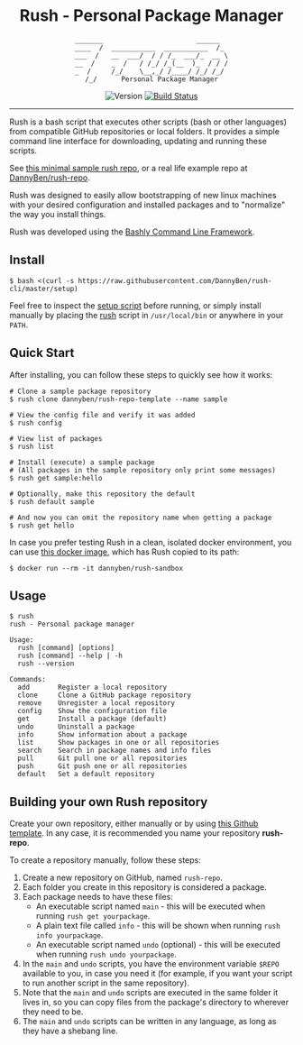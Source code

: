 <div align='center'>

Rush - Personal Package Manager
==================================================

```
_______                       ______  
____  /  ___________  ___________  /_ 
___  /   __  ___/  / / /_  ___/_  __ \
__  /    _  /   / /_/ /_(__  )_  / / /
_  /     /_/    \__,_/ /____/ /_/ /_/ 
/_/      Personal Package Manager
```

![Version](https://img.shields.io/badge/version-0.3.7-blue.svg)
[![Build Status](https://travis-ci.com/DannyBen/rush-cli.svg?branch=master)](https://travis-ci.com/DannyBen/rush-cli)

</div>

---

Rush is a bash script that executes other scripts (bash or other languages)
from compatible GitHub repositories or local folders. It provides a simple
command line interface for downloading, updating and running these scripts.

See [this minimal sample rush repo][sample], or a real life example
repo at [DannyBen/rush-repo][dannyben-repo].

Rush was designed to easily allow bootstrapping of new linux machines with 
your desired configuration and installed packages and to "normalize" the way
you install things.

Rush was developed using the [Bashly Command Line Framework][bashly].


Install
--------------------------------------------------

    $ bash <(curl -s https://raw.githubusercontent.com/DannyBen/rush-cli/master/setup)

Feel free to inspect the [setup script](setup) before running, or simply
install manually by placing the [rush](rush) script in `/usr/local/bin` or
anywhere in your `PATH`.


Quick Start
--------------------------------------------------

After installing, you can follow these steps to quickly see how it works:

```shell
# Clone a sample package repository
$ rush clone dannyben/rush-repo-template --name sample

# View the config file and verify it was added
$ rush config

# View list of packages
$ rush list

# Install (execute) a sample package
# (All packages in the sample repository only print some messages)
$ rush get sample:hello 

# Optionally, make this repository the default
$ rush default sample

# And now you can omit the repository name when getting a package
$ rush get hello
```

In case you prefer testing Rush in a clean, isolated docker environment, you
can use [this docker image][docker-sandbox], which has Rush copied to its path:

    $ docker run --rm -it dannyben/rush-sandbox


Usage
--------------------------------------------------

```shell
$ rush
rush - Personal package manager

Usage:
  rush [command] [options]
  rush [command] --help | -h
  rush --version

Commands:
  add       Register a local repository
  clone     Clone a GitHub package repository
  remove    Unregister a local repository
  config    Show the configuration file
  get       Install a package (default)
  undo      Uninstall a package
  info      Show information about a package
  list      Show packages in one or all repositories
  search    Search in package names and info files
  pull      Git pull one or all repositories
  push      Git push one or all repositories
  default   Set a default repository

```



Building your own Rush repository
--------------------------------------------------

Create your own repository, either manually or by using
[this Github template][sample]. In any case, it is recommended you name your 
repository **rush-repo**.

To create a repository manually, follow these steps:

1. Create a new repository on GitHub, named `rush-repo`.
2. Each folder you create in this repository is considered a package.
3. Each package needs to have these files:
   - An executable script named `main` - this will be executed when running
     `rush get yourpackage`.
   - A plain text file called `info` - this will be shown when running
     `rush info yourpackage`.
   - An executable script named `undo` (optional) - this will be executed 
     when running `rush undo yourpackage`.
4. In the `main` and `undo` scripts, you have the environment variable
   `$REPO` available to you, in case you need it (for example, if you want
   your script to run another script in the same repository).
5. Note that the `main` and `undo` scripts are executed in the same folder it
   lives in, so you can copy files from the package's directory to wherever
   they need to be.
6. The `main` and `undo` scripts can be written in any language, as long as
   they have a shebang line.


[sample]: https://github.com/DannyBen/rush-repo-template
[dannyben-repo]: https://github.com/dannyben/rush-repo
[bashly]: https://github.com/dannyben/bashly
[docker-sandbox]: https://github.com/DannyBen/docker-rush-sandbox

